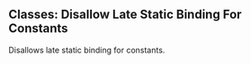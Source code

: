 ## Classes: Disallow Late Static Binding For Constants

Disallows late static binding for constants.